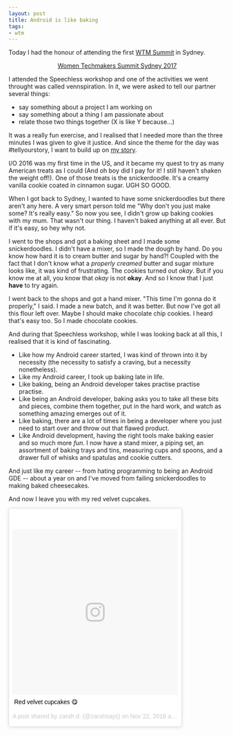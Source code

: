 ```yaml
---
layout: post
title: Android is like baking
tags:
- wtm
---
```


Today I had the honour of attending the first [WTM Summit](https://www.womentechmakers.com/iwd17) in Sydney.

<p style="text-align: center"><a class="twitter-moment" href="https://twitter.com/i/moments/850300484539777024" data-limit="1" data-width="400">Women Techmakers Summit Sydney 2017</a> <script async src="//platform.twitter.com/widgets.js" charset="utf-8"></script></p>

I attended the Speechless workshop and one of the activities we went throught was called vennspiration. In it, we were asked to tell our partner several things:
- say something about a project I am working on
- say something about a thing I am passionate about
- relate those two things together (X is like Y because...)

It was a really fun exercise, and I realised that I needed more than the three minutes I was given to give it justice. And since the theme for the day was #tellyourstory, I want to build up on [my story](2016-08-14-winging-it-how-i-got-to-be-android-dev.md).

I/O 2016 was my first time in the US, and it became my quest to try as many American treats as I could (And oh boy did I pay for it! I still haven't shaken the weight off!). One of those treats is the snickerdoodle. It's a creamy vanilla cookie coated in cinnamon sugar. UGH SO GOOD.

When I got back to Sydney, I wanted to have some snickerdoodles but there aren't any here. A very smart person told me "Why don't you just make some? It's really easy." So now you see, I didn't grow up baking cookies with my mum. That wasn't our thing. I haven't baked anything at all ever. But if it's easy, so hey why not.

I went to the shops and got a baking sheet and I made some snickerdoodles. I didn't have a mixer, so I made the dough by hand. Do you know how hard it is to cream butter and sugar by hand?! Coupled with the fact that I don't know what a _properly creamed_ butter and sugar mixture looks like, it was kind of frustrating. The cookies turned out _okay_. But if you know me at all, you know that _okay_ is not __okay__. And so I know that I just __have__ to try again.

I went back to the shops and got a hand mixer. "This time I'm gonna do it properly," I said. I made a new batch, and it was better. But now I've got all this flour left over. Maybe I should make chocolate chip cookies. I heard that's easy too. So I made chocolate cookies.

And during that Speechless workshop, while I was looking back at all this, I realised that it is kind of fascinating.

- Like how my Android career started, I was kind of thrown into it by necessity (the necessity to satisfy a craving, but a necessity nonetheless).
- Like my Android career, I took up baking late in life.
- Like baking, being an Android developer takes practise practise practise.
- Like being an Android developer, baking asks you to take all these bits and pieces, combine them together, put in the hard work, and watch as something amazing emerges out of it.
- Like baking, there are a lot of times in being a developer where you just need to start over and throw out that flawed product.
- Like Android development, having the right tools make baking easier and so much more _fun_. I now have a stand mixer, a piping set, an assortment of baking trays and tins, measuring cups and spoons, and a drawer full of whisks and spatulas and cookie cutters.

And just like my career -- from hating programming to being an Android GDE -- about a year on and I've moved from failing snickerdoodles to making baked cheesecakes.

And now I leave you with my red velvet cupcakes.

<p style="text-align: center"><blockquote class="instagram-media" data-instgrm-captioned data-instgrm-version="7" style=" background:#FFF; border:0; border-radius:3px; box-shadow:0 0 1px 0 rgba(0,0,0,0.5),0 1px 10px 0 rgba(0,0,0,0.15); margin: 1px; max-width:400px; padding:0; width:99.375%; width:-webkit-calc(100% - 2px); width:calc(100% - 2px);"><div style="padding:8px;"> <div style=" background:#F8F8F8; line-height:0; margin-top:40px; padding:50.0% 0; text-align:center; width:100%;"> <div style=" background:url(data:image/png;base64,iVBORw0KGgoAAAANSUhEUgAAACwAAAAsCAMAAAApWqozAAAABGdBTUEAALGPC/xhBQAAAAFzUkdCAK7OHOkAAAAMUExURczMzPf399fX1+bm5mzY9AMAAADiSURBVDjLvZXbEsMgCES5/P8/t9FuRVCRmU73JWlzosgSIIZURCjo/ad+EQJJB4Hv8BFt+IDpQoCx1wjOSBFhh2XssxEIYn3ulI/6MNReE07UIWJEv8UEOWDS88LY97kqyTliJKKtuYBbruAyVh5wOHiXmpi5we58Ek028czwyuQdLKPG1Bkb4NnM+VeAnfHqn1k4+GPT6uGQcvu2h2OVuIf/gWUFyy8OWEpdyZSa3aVCqpVoVvzZZ2VTnn2wU8qzVjDDetO90GSy9mVLqtgYSy231MxrY6I2gGqjrTY0L8fxCxfCBbhWrsYYAAAAAElFTkSuQmCC); display:block; height:44px; margin:0 auto -44px; position:relative; top:-22px; width:44px;"></div></div> <p style=" margin:8px 0 0 0; padding:0 4px;"> <a href="https://www.instagram.com/p/BNIVMyqjk2Q/" style=" color:#000; font-family:Arial,sans-serif; font-size:14px; font-style:normal; font-weight:normal; line-height:17px; text-decoration:none; word-wrap:break-word;" target="_blank">Red velvet cupcakes 😋</a></p> <p style=" color:#c9c8cd; font-family:Arial,sans-serif; font-size:14px; line-height:17px; margin-bottom:0; margin-top:8px; overflow:hidden; padding:8px 0 7px; text-align:center; text-overflow:ellipsis; white-space:nowrap;">A post shared by zarah d. (@zarahsays) on <time style=" font-family:Arial,sans-serif; font-size:14px; line-height:17px;" datetime="2016-11-22T23:03:32+00:00">Nov 22, 2016 at 3:03pm PST</time></p></div></blockquote>
<script async defer src="//platform.instagram.com/en_US/embeds.js"></script></p>
